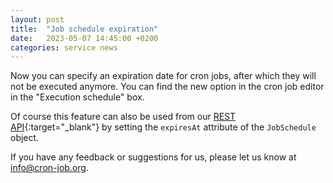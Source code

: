 ```yaml
---
layout: post
title:  "Job schedule expiration"
date:   2023-05-07 14:45:00 +0200
categories: service news
---
```

Now you can specify an expiration date for cron jobs, after which they will not be executed anymore. You can find the new option in the cron job editor in the "Execution schedule" box.

Of course this feature can also be used from our [REST API](https://docs.cron-job.org/rest-api.html){:target="_blank"} by setting the `expiresAt` attribute of the `JobSchedule` object.

If you have any feedback or suggestions for us, please let us know at [info@cron-job.org](mailto:info@cron-job.org).
